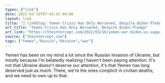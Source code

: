 ```yaml
---
types: ["link"]
date: 2022-03-16T07:43:41-04:00
layout: link
title: "🔗 linkblog: Yemen Crisis Has Only Worsened, Despite Biden Pledge'"
art_title: "Yemen Crisis Has Only Worsened, Despite Biden Pledge"
art_link: "https://theintercept.com/2022/03/16/yemen-war-biden-us-support-saudi-arabia/"
source: ["theintercept.com"]
tags: ["Yemen","Russia","Ukraine","war"]
---
```

Yemen has been on my mind a lot since the Russian invasion of Ukraine, but mostly because I'm belatedly realizing I haven't been paying attention. It's not that Ukraine doesn't deserve our attention, it's that Yemen has long deserved just as much. There, we're the ones complicit in civilian deaths, and we need to own up to that.
